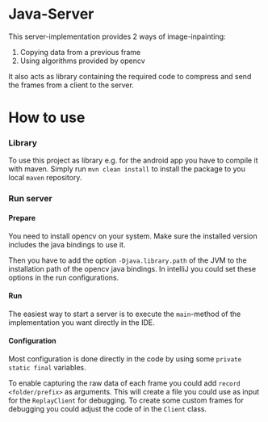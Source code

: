 # Java-Server

This server-implementation provides 2 ways of image-inpainting:

1. Copying data from a previous frame
2. Using algorithms provided by opencv

It also acts as library containing the required code to compress and send the frames from a client to the server.

# How to use

### Library

To use this project as library e.g. for the android app you have to compile it with maven.
Simply run `mvn clean install` to install the package to you local `maven` repository.

### Run server

#### Prepare 

You need to install opencv on your system.
Make sure the installed version includes the java bindings to use it.

Then you have to add the option `-Djava.library.path` of the JVM to the installation path of the opencv java bindings.
In intelliJ you could set these options in the run configurations.

#### Run

The easiest way to start a server is to execute the `main`-method of the implementation you want directly in the IDE.

#### Configuration 

Most configuration is done directly in the code by using some `private static final` variables.

To enable capturing the raw data of each frame you could add `record <folder/prefix>` as arguments.
This will create a file you could use as input for the `ReplayClient` for debugging.
To create some custom frames for debugging you could adjust the code of in the `Client` class. 
